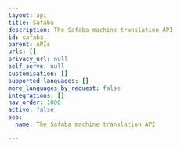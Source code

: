 ```yaml
---
layout: api
title: Safaba
description: The Safaba machine translation API
id: safaba
parent: APIs
urls: []
privacy_url: null
self_serve: null
customisation: []
supported_languages: []
more_languages_by_request: false
integrations: []
nav_order: 1000
active: false
seo:
  name: The Safaba machine translation API

---
```


